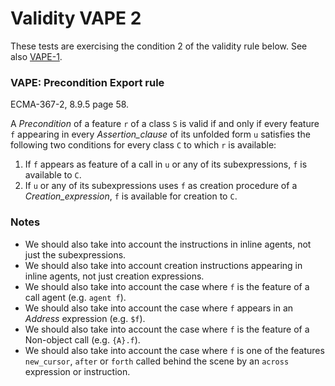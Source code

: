 # Validity VAPE 2

These tests are exercising the condition 2 of the validity rule below.
See also [VAPE-1](../vape1).

### VAPE: Precondition Export rule

ECMA-367-2, 8.9.5 page 58.

A *Precondition* of a feature `r` of a class `S` is valid if and only if every feature `f` appearing in every *Assertion_clause* of its unfolded form `u` satisfies the following two conditions for every class `C` to which `r` is available:

1. If `f` appears as feature of a call in `u` or any of its subexpressions, `f` is available to `C`.
2. If `u` or any of its subexpressions uses `f` as creation procedure of a *Creation_expression*, `f` is available for creation to `C`.

### Notes

* We should also take into account the instructions in inline agents, not just the subexpressions.
* We should also take into account creation instructions appearing in inline agents, not just creation expressions.
* We should also take into account the case where `f` is the feature of a call agent (e.g. `agent f`).
* We should also take into account the case where `f` appears in an *Address* expression  (e.g. `$f`).
* We should also take into account the case where `f` is the feature of a Non-object call (e.g. `{A}.f`).
* We should also take into account the case where `f` is one of the features `new_cursor`, `after` or `forth` called behind the scene by an `across` expression or instruction.
